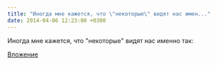 ```yaml
---
title: "Иногда мне кажется, что \"некоторые\" видят нас имен..."
date: 2014-04-06 12:23:00 +0300
---
```


Иногда мне кажется, что "некоторые" видят нас именно так:

[Вложение](/assets/vk_photos/2/2BiryAE63lQ.jpg)
